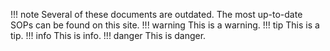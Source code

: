 !!! note
    Several of these documents are outdated. The most up-to-date SOPs can be found on this site.
!!! warning
    This is a warning.
!!! tip
    This is a tip.
!!! info
    This is info.
!!! danger
    This is danger.